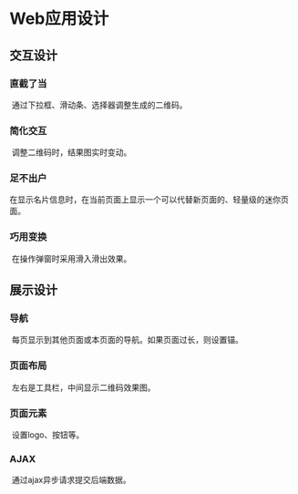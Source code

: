 # Web应用设计

## 交互设计

### 直截了当

​	通过下拉框、滑动条、选择器调整生成的二维码。

### 简化交互

​	调整二维码时，结果图实时变动。

### 足不出户

​	在显示名片信息时，在当前页面上显示一个可以代替新页面的、轻量级的迷你页面。

### 巧用变换

​	在操作弹窗时采用滑入滑出效果。

## 展示设计

### 导航

​	每页显示到其他页面或本页面的导航。如果页面过长，则设置锚。

### 页面布局

​	左右是工具栏，中间显示二维码效果图。

### 页面元素

​	设置logo、按钮等。

### AJAX

​	通过ajax异步请求提交后端数据。